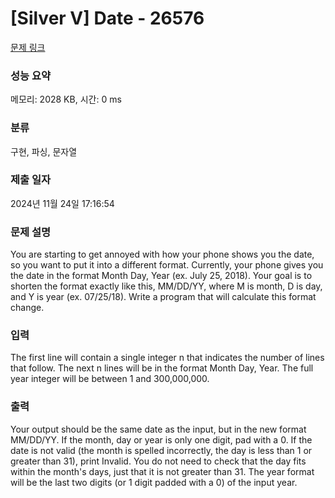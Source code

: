 # [Silver V] Date - 26576 

[문제 링크](https://www.acmicpc.net/problem/26576) 

### 성능 요약

메모리: 2028 KB, 시간: 0 ms

### 분류

구현, 파싱, 문자열

### 제출 일자

2024년 11월 24일 17:16:54

### 문제 설명

<p>You are starting to get annoyed with how your phone shows you the date, so you want to put it into a different format. Currently, your phone gives you the date in the format Month Day, Year (ex. July 25, 2018). Your goal is to shorten the format exactly like this, MM/DD/YY, where M is month, D is day, and Y is year (ex. 07/25/18). Write a program that will calculate this format change.</p>

### 입력 

 <p>The first line will contain a single integer n that indicates the number of lines that follow. The next n lines will be in the format Month Day, Year. The full year integer will be between 1 and 300,000,000.</p>

### 출력 

 <p>Your output should be the same date as the input, but in the new format MM/DD/YY. If the month, day or year is only one digit, pad with a 0. If the date is not valid (the month is spelled incorrectly, the day is less than 1 or greater than 31), print Invalid. You do not need to check that the day fits within the month's days, just that it is not greater than 31. The year format will be the last two digits (or 1 digit padded with a 0) of the input year.</p>

